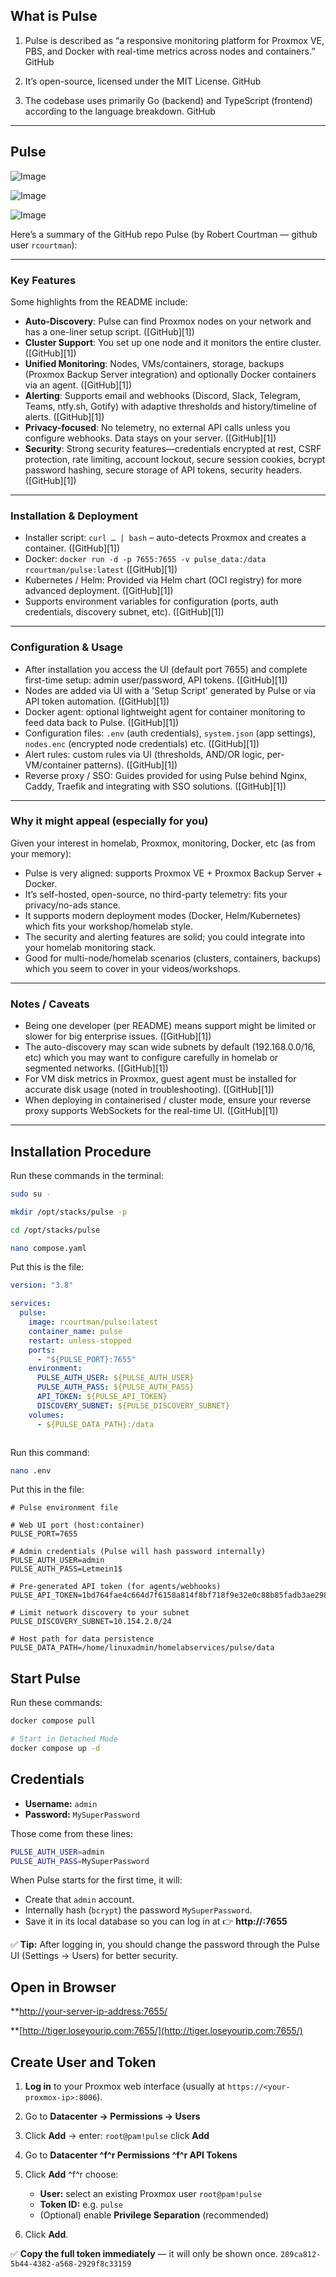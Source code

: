 ## What is Pulse

1. Pulse is described as “a responsive monitoring platform for Proxmox VE, PBS, and Docker with real-time metrics across nodes and containers.” 
GitHub

2. It’s open-source, licensed under the MIT License. 
GitHub

3. The codebase uses primarily Go (backend) and TypeScript (frontend) according to the language breakdown. 
GitHub


---

## Pulse

![Image](https://cyara.com/wp-content/uploads/2025/02/Pulse-Dashboard1.png)

![Image](https://www.virtualizationhowto.com/wp-content/smush-webp/2025/10/pulse-proxmox-monitoring-dashboard-1.png.webp)

![Image](https://techdocs.akamai.com/mpulse/img/mpulse-alerts-v1.png)

Here’s a summary of the GitHub repo Pulse (by Robert Courtman — github user `rcourtman`):

---


### Key Features

Some highlights from the README include:

* **Auto-Discovery**: Pulse can find Proxmox nodes on your network and has a one-liner setup script. ([GitHub][1])
* **Cluster Support**: You set up one node and it monitors the entire cluster. ([GitHub][1])
* **Unified Monitoring**: Nodes, VMs/containers, storage, backups (Proxmox Backup Server integration) and optionally Docker containers via an agent. ([GitHub][1])
* **Alerting**: Supports email and webhooks (Discord, Slack, Telegram, Teams, ntfy.sh, Gotify) with adaptive thresholds and history/timeline of alerts. ([GitHub][1])
* **Privacy-focused**: No telemetry, no external API calls unless you configure webhooks. Data stays on your server. ([GitHub][1])
* **Security**: Strong security features—credentials encrypted at rest, CSRF protection, rate limiting, account lockout, secure session cookies, bcrypt password hashing, secure storage of API tokens, security headers. ([GitHub][1])

---

### Installation & Deployment

* Installer script: `curl … | bash` – auto-detects Proxmox and creates a container. ([GitHub][1])
* Docker: `docker run -d -p 7655:7655 -v pulse_data:/data rcourtman/pulse:latest` ([GitHub][1])
* Kubernetes / Helm: Provided via Helm chart (OCI registry) for more advanced deployment. ([GitHub][1])
* Supports environment variables for configuration (ports, auth credentials, discovery subnet, etc). ([GitHub][1])

---

### Configuration & Usage

* After installation you access the UI (default port 7655) and complete first-time setup: admin user/password, API tokens. ([GitHub][1])
* Nodes are added via UI with a 'Setup Script' generated by Pulse or via API token automation. ([GitHub][1])
* Docker agent: optional lightweight agent for container monitoring to feed data back to Pulse. ([GitHub][1])
* Configuration files: `.env` (auth credentials), `system.json` (app settings), `nodes.enc` (encrypted node credentials) etc. ([GitHub][1])
* Alert rules: custom rules via UI (thresholds, AND/OR logic, per-VM/container patterns). ([GitHub][1])
* Reverse proxy / SSO: Guides provided for using Pulse behind Nginx, Caddy, Traefik and integrating with SSO solutions. ([GitHub][1])

---

### Why it might appeal (especially for you)

Given your interest in homelab, Proxmox, monitoring, Docker, etc (as from your memory):

* Pulse is very aligned: supports Proxmox VE + Proxmox Backup Server + Docker.
* It’s self-hosted, open-source, no third-party telemetry: fits your privacy/no-ads stance.
* It supports modern deployment modes (Docker, Helm/Kubernetes) which fits your workshop/homelab style.
* The security and alerting features are solid; you could integrate into your homelab monitoring stack.
* Good for multi-node/homelab scenarios (clusters, containers, backups) which you seem to cover in your videos/workshops.

---

### Notes / Caveats

* Being one developer (per README) means support might be limited or slower for big enterprise issues. ([GitHub][1])
* The auto-discovery may scan wide subnets by default (192.168.0.0/16, etc) which you may want to configure carefully in homelab or segmented networks. ([GitHub][1])
* For VM disk metrics in Proxmox, guest agent must be installed for accurate disk usage (noted in troubleshooting). ([GitHub][1])
* When deploying in containerised / cluster mode, ensure your reverse proxy supports WebSockets for the real-time UI. ([GitHub][1])

---

## Installation Procedure
Run these commands in the terminal:
```sh
sudo su -

mkdir /opt/stacks/pulse -p

cd /opt/stacks/pulse 

nano compose.yaml

```
Put this is the file:
```yaml
version: "3.8"

services:
  pulse:
    image: rcourtman/pulse:latest
    container_name: pulse
    restart: unless-stopped
    ports:
      - "${PULSE_PORT}:7655"
    environment:
      PULSE_AUTH_USER: ${PULSE_AUTH_USER}
      PULSE_AUTH_PASS: ${PULSE_AUTH_PASS}
      API_TOKEN: ${PULSE_API_TOKEN}
      DISCOVERY_SUBNET: ${PULSE_DISCOVERY_SUBNET}
    volumes:
      - ${PULSE_DATA_PATH}:/data



```
Run this command:
```sh
nano .env
```
Put this in the file:
```env
# Pulse environment file

# Web UI port (host:container)
PULSE_PORT=7655

# Admin credentials (Pulse will hash password internally)
PULSE_AUTH_USER=admin
PULSE_AUTH_PASS=Letmein1$

# Pre-generated API token (for agents/webhooks)
PULSE_API_TOKEN=1bd764fae4c664d7f6158a814f8bf718f9e32e0c88b85fadb3ae2980eeea05f8

# Limit network discovery to your subnet
PULSE_DISCOVERY_SUBNET=10.154.2.0/24

# Host path for data persistence
PULSE_DATA_PATH=/home/linuxadmin/homelabservices/pulse/data

```

## Start Pulse
Run these commands:
```sh
docker compose pull

# Start in Detached Mode
docker compose up -d
```

## Credentials

* **Username:** `admin`
* **Password:** `MySuperPassword`

Those come from these lines:

```bash
PULSE_AUTH_USER=admin
PULSE_AUTH_PASS=MySuperPassword
```

When Pulse starts for the first time, it will:

* Create that `admin` account.
* Internally hash (`bcrypt`) the password `MySuperPassword`.
* Save it in its local database so you can log in at
  👉 **http://<your-server-ip>:7655**

✅ **Tip:** After logging in, you should change the password through the Pulse UI (Settings → Users) for better security.

## Open in Browser

**[http://your-server-ip-address:7655/](http://tiger.loseyourip.com:7655/)

**[http://tiger.loseyourip.com:7655/](http://tiger.loseyourip.com:7655/)


## Create User and Token


1. **Log in** to your Proxmox web interface (usually at `https://<your-proxmox-ip>:8006`).
2. Go to
   **Datacenter → Permissions → Users**
3. Click **Add** → enter: `root@pam!pulse` click **Add**

4. Go to
   **Datacenter  ^f^r Permissions  ^f^r API Tokens**
5. Click **Add**  ^f^r choose:
   * **User:** select an existing Proxmox user `root@pam!pulse`
   * **Token ID:** e.g. `pulse`
   * (Optional) enable **Privilege Separation** (recommended)
5. Click **Add**.

✅ **Copy the full token immediately** — it will only be shown once.
`289ca812-5b44-4382-a568-2929f8c33159`
